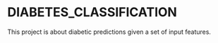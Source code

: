 # DIABETES_CLASSIFICATION
This project is about diabetic predictions given a set of input features. 
